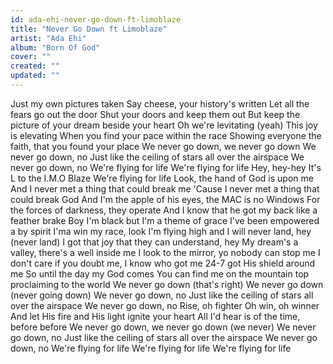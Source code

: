 ```yaml
---
id: ada-ehi-never-go-down-ft-limoblaze
title: "Never Go Down ft Limoblaze"
artist: "Ada Ehi"
album: "Born Of God"
cover: ""
created: ""
updated: ""
---
```


Just my own pictures taken
 Say cheese, your history's written
 Let all the fears go out the door
Shut your doors and keep them out
But keep the picture of your dream beside your heart
 Oh we're levitating (yeah)
 This joy is elevating
 When you find your pace within the race
Showing everyone the faith, that you found your place
 We never go down, we never go down
 We never go down, no
 Just like the ceiling of stars all over the airspace
 We never go down, no
 We're flying for life
 We're flying for life
Hey, hey-hey
It's L to the I.M.O Blaze
We're flying for life
 Look, the hand of God is upon me
And I never met a thing that could break me
'Cause I never met a thing that could break God
And I'm the apple of his eyes, the MAC is no Windows
For the forces of darkness, they operate
And I know that he got my back like a feather brake
Boy I'm black but I'm a theme of grace
I've been empowered a by spirit I'ma win my race, look
I'm flying high and I will never land, hey (never land)
I got that joy that they can understand, hey
My dream's a valley, there's a well inside me
I look to the mirror, yo nobody can stop me
I don't care if you doubt me, I know who got me
24-7 got His shield around me
So until the day my God comes
You can find me on the mountain top proclaiming to the world
 We never go down (that's right)
We never go down (never going down)
We never go down, no
 Just like the ceiling of stars all over the airspace
 We never go down, no
 Rise, oh fighter
Oh win, oh winner
 And let His fire and His light ignite your heart
 All I'd hear is of the time, before before
 We never go down, we never go down (we never)
 We never go down, no
Just like the ceiling of stars all over the airspace
 We never go down, no
 We're flying for life
 We're flying for life
 We're flying for life